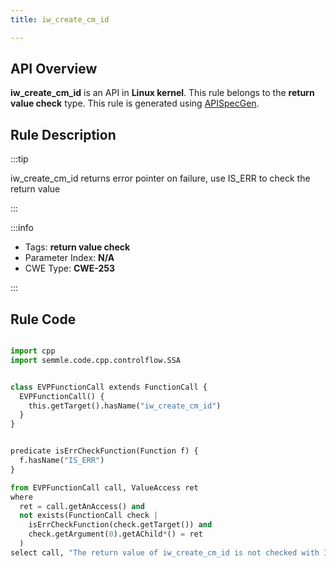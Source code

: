 ```yaml
---
title: iw_create_cm_id

---
```



## API Overview
**iw_create_cm_id** is an API in **Linux kernel**. This rule belongs to the **return value check** type. This rule is generated using [APISpecGen](../../tools/APISpecGen).
## Rule Description

:::tip

iw_create_cm_id returns error pointer on failure, use IS_ERR to check the return value

:::

:::info

- Tags: **return value check**
- Parameter Index: **N/A**
- CWE Type: **CWE-253**

:::

## Rule Code
```python

import cpp
import semmle.code.cpp.controlflow.SSA


class EVPFunctionCall extends FunctionCall {
  EVPFunctionCall() {
    this.getTarget().hasName("iw_create_cm_id")
  }
}


predicate isErrCheckFunction(Function f) {
  f.hasName("IS_ERR") 
}

from EVPFunctionCall call, ValueAccess ret
where
  ret = call.getAnAccess() and
  not exists(FunctionCall check |
    isErrCheckFunction(check.getTarget()) and
    check.getArgument(0).getAChild*() = ret
  )
select call, "The return value of iw_create_cm_id is not checked with IS_ERR."
    
```